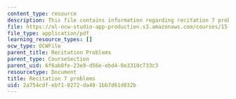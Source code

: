 ```yaml
---
content_type: resource
description: This file contains information regarding recitation 7 problems.
file: https://ol-ocw-studio-app-production.s3.amazonaws.com/courses/15-053-optimization-methods-in-management-science-spring-2013/2a754cdfebf18272da481bb7d61d832b_MIT15_053S13_rec07.pdf
file_type: application/pdf
learning_resource_types: []
ocw_type: OCWFile
parent_title: Recitation Problems
parent_type: CourseSection
parent_uid: 6f6ab8fe-23e9-d56e-ebd4-0e3310c733c3
resourcetype: Document
title: Recitation 7 problems
uid: 2a754cdf-ebf1-8272-da48-1bb7d61d832b
---
```

